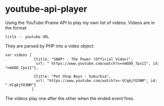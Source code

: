 # youtube-api-player
Using the YouTube IFrame API to play my own list of videos.
Videos are in the format:
```
title -- youtube URL
```

They are parsed by PHP into a video object:
```
var videos [
             {title: "SNAP! - The Power (Official Video)", 
              url: " https://www.youtube.com/watch?v=nm6DO_7px1I", id: "nm6DO_7px1I"},
              
             {title: "Pet Shop Boys - Suburbia", 
              url: "https://www.youtube.com/watch?v=-VCqAjYO3NM", id: "-VCqAjYO3NM"}
            ]
```
The videos play one after the other when the ended event fires.

